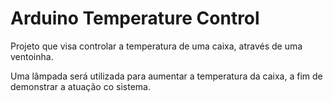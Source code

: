 # Arduino Temperature Control

Projeto que visa controlar a temperatura de uma caixa, através de uma ventoinha.

Uma lâmpada será utilizada para aumentar a temperatura da caixa, a fim de demonstrar a atuação co sistema.
